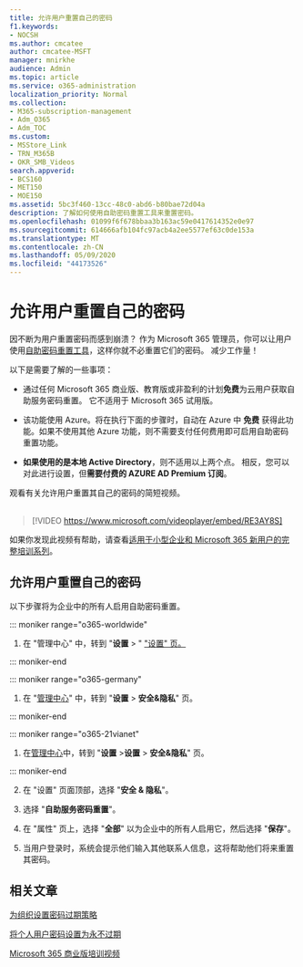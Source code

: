 ```yaml
---
title: 允许用户重置自己的密码
f1.keywords:
- NOCSH
ms.author: cmcatee
author: cmcatee-MSFT
manager: mnirkhe
audience: Admin
ms.topic: article
ms.service: o365-administration
localization_priority: Normal
ms.collection:
- M365-subscription-management
- Adm_O365
- Adm_TOC
ms.custom:
- MSStore_Link
- TRN_M365B
- OKR_SMB_Videos
search.appverid:
- BCS160
- MET150
- MOE150
ms.assetid: 5bc3f460-13cc-48c0-abd6-b80bae72d04a
description: 了解如何使用自助密码重置工具来重置密码。
ms.openlocfilehash: 01099f6f678bbaa3b163ac59e0417614352e0e97
ms.sourcegitcommit: 614666afb104fc97acb4a2ee5577ef63c0de153a
ms.translationtype: MT
ms.contentlocale: zh-CN
ms.lasthandoff: 05/09/2020
ms.locfileid: "44173526"
---
```

# <a name="let-users-reset-their-own-passwords"></a>允许用户重置自己的密码

因不断为用户重置密码而感到崩溃？ 作为 Microsoft 365 管理员，你可以让用户使用[自助密码重置工具](https://go.microsoft.com/fwlink/p/?LinkId=522677)，这样你就不必重置它们的密码。 减少工作量！ 
  
以下是需要了解的一些事项：
  
- 通过任何 Microsoft 365 商业版、教育版或非盈利的计划**免费**为云用户获取自助服务密码重置。 它不适用于 Microsoft 365 试用版。 
    
- 该功能使用 Azure。将在执行下面的步骤时，自动在 Azure 中 **免费** 获得此功能。如果不使用其他 Azure 功能，则不需要支付任何费用即可启用自助密码重置功能。 
    
- **如果使用的是本地 Active Directory**，则不适用以上两个点。 相反，您可以对此进行设置，但**需要付费的 AZURE AD Premium 订阅**。 

观看有关允许用户重置其自己的密码的简短视频。 <br><br>

> [!VIDEO https://www.microsoft.com/videoplayer/embed/RE3AY8S] 

如果你发现此视频有帮助，请查看[适用于小型企业和 Microsoft 365 新用户的完整培训系列](https://support.office.com/article/6ab4bbcd-79cf-4000-a0bd-d42ce4d12816)。

## <a name="let-people-reset-their-own-passwords"></a>允许用户重置自己的密码 

以下步骤将为企业中的所有人启用自助密码重置。
  
::: moniker range="o365-worldwide"
1. 在 "管理中心" 中，转到 "**设置** \> " <a href="https://go.microsoft.com/fwlink/p/?linkid=2072756" target="_blank">"设置" 页。</a>

::: moniker-end

::: moniker range="o365-germany"

1. 在 "<a href="https://go.microsoft.com/fwlink/p/?linkid=848041" target="_blank">管理中心</a>" 中，转到 "**设置** \> **安全&amp;隐私**" 页。

::: moniker-end

::: moniker range="o365-21vianet"

1. 在<a href="https://go.microsoft.com/fwlink/p/?linkid=850627" target="_blank">管理中心</a>中，转到 "**设置** \>**设置** \> **安全&amp;隐私**" 页。

::: moniker-end

   
2. 在 "设置" 页面顶部，选择 "**安全 & 隐私**"。
  
3. 选择 "**自助服务密码重置**"。
  
4. 在 "属性" 页上，选择 "**全部**" 以为企业中的所有人启用它，然后选择 "**保存**"。
  
5. 当用户登录时，系统会提示他们输入其他联系人信息，这将帮助他们将来重置其密码。

## <a name="related-articles"></a>相关文章

[为组织设置密码过期策略](../manage/set-password-expiration-policy.md)
  
[将个人用户密码设置为永不过期](set-password-to-never-expire.md)

[Microsoft 365 商业版培训视频](https://support.office.com/article/6ab4bbcd-79cf-4000-a0bd-d42ce4d12816)
